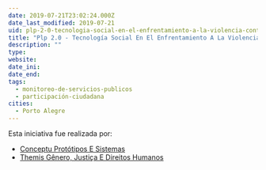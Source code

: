```yaml
---
date: 2019-07-21T23:02:24.000Z
date_last_modified: 2019-07-21
uid: plp-2-0-tecnologia-social-en-el-enfrentamiento-a-la-violencia-contra-las-mujeres
title: "Plp 2.0 - Tecnología Social En El Enfrentamiento A La Violencia Contra Las Mujeres"
description: ""
type: 
website: 
date_ini: 
date_end: 
tags:
  - monitoreo-de-servicios-publicos
  - participación-ciudadana
cities: 
  - Porto Alegre
---
```


Esta iniciativa fue realizada por:

- [Conceptu Protótipos E Sistemas](/i/conceptu-prototipos-e-sistemas.html)
- [Themis Gênero, Justiça E Direitos Humanos](/i/themis-genero-justica-e-direitos-humanos.html)
